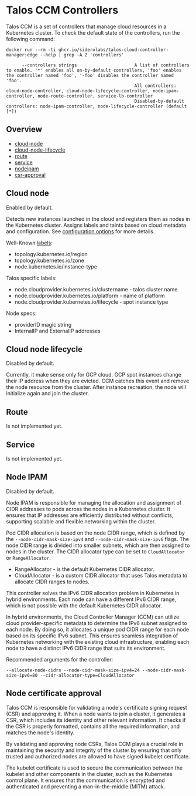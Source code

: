 # Talos CCM Controllers

Talos CCM is a set of controllers that manage cloud resources in a Kubernetes cluster.
To check the default state of the controllers, run the following command:

```shell
docker run --rm -ti ghcr.io/siderolabs/talos-cloud-controller-manager:edge --help | grep -A 2 'controllers'

      --controllers strings                      A list of controllers to enable. '*' enables all on-by-default controllers, 'foo' enables the controller named 'foo', '-foo' disables the controller named 'foo'.
                                                 All controllers: cloud-node-controller, cloud-node-lifecycle-controller, node-ipam-controller, node-route-controller, service-lb-controller
                                                 Disabled-by-default controllers: node-ipam-controller, node-lifecycle-controller (default [*])
```

## Overview

* [cloud-node](#cloud-node)
* [cloud-node-lifecycle](#cloud-node-lifecycle)
* [route](#route)
* [service](#service)
* [nodeipam](#node-ipam)
* [csr-approval](#node-certificate-approval)

## Cloud node

Enabled by default.

Detects new instances launched in the cloud and registers them as nodes in the Kubernetes cluster.
Assigns labels and taints based on cloud metadata and configuration.
See [configuration options](config.md) for more details.

Well-Known [labels](https://kubernetes.io/docs/reference/labels-annotations-taints/):
* topology.kubernetes.io/region
* topology.kubernetes.io/zone
* node.kubernetes.io/instance-type

Talos specific labels:
* node.cloudprovider.kubernetes.io/clustername - talos cluster name
* node.cloudprovider.kubernetes.io/platform - name of platform
* node.cloudprovider.kubernetes.io/lifecycle - spot instance type

Node specs:
* providerID magic string
* InternalIP and ExternalIP addresses

## Cloud node lifecycle

Disabled by default.

Currently, it make sense only for GCP cloud.
GCP spot instances change their IP address when they are evicted. CCM catches this event and remove the node resource from the cluster. After instance recreation, the node will initialize again and join the cluster.

## Route

Is not implemented yet.

## Service

Is not implemented yet.

## Node IPAM

Disabled by default.

Node IPAM is responsible for managing the allocation and assignment of CIDR addresses to pods across the nodes in a Kubernetes cluster. It ensures that IP addresses are efficiently distributed without conflicts, supporting scalable and flexible networking within the cluster.

Pod CIDR allocation is based on the node CIDR range, which is defined by the `--node-cidr-mask-size-ipv4` and `--node-cidr-mask-size-ipv6` flags. The node CIDR range is divided into smaller subnets, which are then assigned to nodes in the cluster.
The CIDR allocator type can be set to `CloudAllocator` or `RangeAllocator`.

* RangeAllocator - is the default Kubernetes CIDR allocator.
* CloudAllocator - is a custom CIDR allocator that uses Talos metadata to allocate CIDR ranges to nodes.

This controller solves the IPv6 CIDR allocation problem in Kubernetes in hybrid environments.
Each node can have a different IPv6 CIDR range, which is not possible with the default Kubernetes CIDR allocator.

In hybrid environments, the Cloud Controller Manager (CCM) can utilize cloud provider-specific metadata to determine the IPv6 subnet assigned to each node.
By doing so, it allocates a unique pod CIDR range for each node based on its specific IPv6 subnet.
This ensures seamless integration of Kubernetes networking with the existing cloud infrastructure, enabling each node to have a distinct IPv6 CIDR range that suits its environment.

Recommended arguments for the controller:

```shell
--allocate-node-cidrs --node-cidr-mask-size-ipv4=24 --node-cidr-mask-size-ipv6=80 --cidr-allocator-type=CloudAllocator
```

## Node certificate approval

Talos CCM is responsible for validating a node's certificate signing request (CSR) and approving it.
When a node wants to join a cluster, it generates a CSR, which includes its identity and other relevant information.
It checks if the CSR is properly formatted, contains all the required information, and matches the node's identity.

By validating and approving node CSRs, Talos CCM plays a crucial role in maintaining the security and integrity of the cluster by ensuring that only trusted and authorized nodes are allowed to have signed kubelet certificate.

The kubelet certificate is used to secure the communication between the kubelet and other components in the cluster, such as the Kubernetes control plane. It ensures that the communication is encrypted and authenticated and preventing a man-in-the-middle (MITM) attack.
